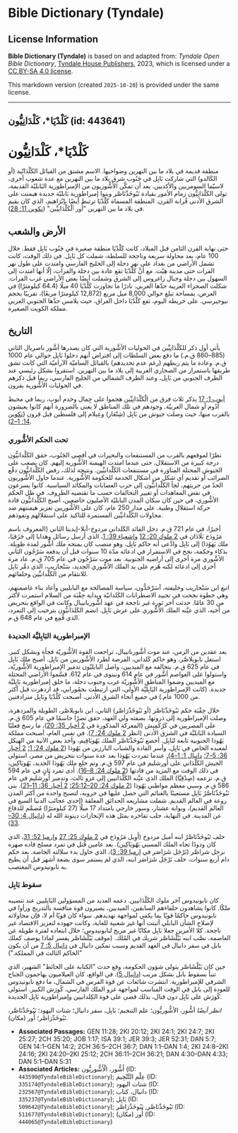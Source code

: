 # Bible Dictionary (Tyndale)

## License Information

**Bible Dictionary (Tyndale)** is based on and adapted from: _Tyndale Open Bible Dictionary_, [Tyndale House Publishers](https://tyndaleopenresources.com/), 2023, which is licensed under a [CC BY-SA 4.0 license](https://creativecommons.org/licenses/by-sa/4.0/legalcode.en).

This markdown version (created `2025-10-20`) is provided under the same license.



--------------------------------

## كَلْدْيَا*، كَلْدَانِيُّون (id: 443641)

كَلْدْيَا\*، كَلْدَانِيُّون
===========================

منطقة قديمة في بلاد ما بين النهرين وضواحيها. الاسم مشتق من القبائل الكَلْدَانّية (أو الكَالدو) التي شاركت بَابِل في جَنُوب شرق بلاد ما بين النهرين مع عدة شعوب أخرى، لاسيّما السومريين والأكديين. بعد أن تمكَّن الأشُّوريون من الإمبراطورية البَابليّة القديمة، تولى الكَلْدَانِيُّون زمام الأمور بقيادة نَبُوخَذْنَاصَّر وبنوا إمبراطورية بَابليّة جديدة هيمنت على الشرق الأدنى قُرابة القرن. المنطقة المسماة كَلْدْيَا ترتبط أيضًا بإبْرَاهيم، الذي كان يقيم في بلاد ما بين النهرين "أُور ٱلْكَلْدَانِيِّين" ([تكوين 11: 28](https://ref.ly/Gen11:28)).

الأرض والشعب
------------

حتى نهاية القرن الثامن قبل الميلاد، كانت كَلْدْيَا منطقة صغيرة في جَنُوب بَابِل فقط. خلال 100 عام، بعد محاولة سريعة وناجحة للسلطة، شملت كل بَابِل. في ذلك الوقت، كانت تشمل الأراضي من بغداد على نهر دجلة إلى الخليج الفارسي وامتدت على طول نهر الفرات حتى مدينة هِيْت. مع أنَّ كَلْدْيَا تقع عادة بين دجلة والفرات، إلّا أنها امتدت إلى السهول بين دجلة وجبال زاغروس إلى الشرق وشملت أيضًا بعض الأراضي غرب الفرات. شكلت الصحراء العربية حدّها الغربي. نادرًا ما تجاوزت كَلْدْيَا 40 ميلًا (64\.4 كيلومترًا) في العرض، بمساحة تبلغ حوالي 8,000 ميل مربع (12,872 كيلومترًا مربعًا)، تقريبًا بحجم نيوجيرسي. على خريطة اليوم، تقع كَلْدْيَا داخل العراق، حيث يلامس حدَّها الجنوبي الغربي مملكة الكويت الصغيرة.

التاريخ
-------

يأتي أول ذكر للكَلْدَانِيِّين في الحوليات الأشَّورية التي كان يصدرها أشَّور ناصربال الثاني (885–860 ق.م.) ما دفع بعض السلطات إلى افتراض أنهم دخلوا بَابِل حوالي عام 1000 ق.م. وعادة ما يتم ربطهم (رغم عدم تحديدهم) بالقبائل الساميّة الآراميّة التي كانت تشق طريقها باستمرار من الصحاري الغربية إلى بلاد ما بين النهرين. استقروا بشكل رئيسي عند الطرف الجنوبي من بَابِل، وعند الطرف الشمالي من الخليج الفارسي، ربما قبل ذكرهم في الحوليات الأشُّورية بقرون.

[أيوب 1: 17](https://ref.ly/Job1:17) يذكر ثلاث فرق من الْكَلْدَانِيِّين هجموا على جِمال وخدم أيوب، ربما في محيط أَدُوم أو شمال العربيّة. وجودهم في تلك المناطق لا يعني بالضرورة أنهم كانوا يعيشون بالقرب منها، حيث وصلت جيوش من بَابِل (شِنْعَار) وعِيلام إلى فلسطين قبل قرون ([تكوين 14: 1–2](https://ref.ly/Gen14:1-Gen14:2)).

### تحت الحكم الأشُّوري

نظرًا لموقعهم بالقرب من المستنقعات والبحيرات في أقصى الجَنُوب، حقق الكَلْدانيُّون درجة كبيرة من الاستقلال، حتى عندما امتدت الهيمنة الأشُّورية إليهم. كان يصعب على الجيوش المحتلة المناوَرة في مستنقعات الكَلْدانيِّين. ونتيجة لذلك، رفض الكَلْدانيُّون دفْع الضرائب أو تقديم أي شكل من أشكال الخدمة للحكومة الأشُّورية. عندما حاول الأشُّوريون الحدّ من حريتهم، لجأ الكَلْدانيُّون إلى حرب العصابات والمكائد السياسية. كانوا يسرعون في نقض المعاهدات أو تغيير التحالفات حسب ما تقتضيه الظروف. في ظل الحكم الأشُّوري، في حين كان سكان المدن البابليّة الأصليون خاضعين، أصبح الكَلْدانيُّون قادة حركة استقلال وطنية. على مدار 250 عام، كان على الأشُّوريين تعزيز هيمنتهم ضد محاولات الكَلْدانيِّين المستمرة للتاكيد على استقلالهم ونفوذهم.

أخيرًا، في عام 721 ق.م. دخل القائد الكَلداني مردوخ\-أبلا\-إيدينا الثاني (المعروف باسم مَرُودَخ بَلَادَان في [2 ملوك 20: 12](https://ref.ly/2Kgs20:12) و[إشعياء 39: 1](https://ref.ly/Isa39:1)، الذي أرسل رسائل وهدايا إلى حَزَقيَا، ملك يَهوُذا) إلى بَابِل وادَّعى أنه حاكم بَابِل، وهو منصب كان يمنحه ملك أشُّور لمدة طويلة. بذكاء وحكمة، نجح في الاستمرار في ادعائه مدّة 10 سنوات قبل أن يدفعه سَرْجُون الثاني الأشَّوري مرة أخرى إلى أراضيه الجنوبية. بعد موت سَرْجُون في عام 705 ق.م. عاد مرة أخرى إلى ادعائه لكنه هُزم على يد الملك الأشُّوري الجديد، سَنْحاريب، الذي دمَّر بَابِل للانتقام من الكَلْدانيِّين وحلفائهم.

اتبع ابن سَنْحاريب وخليفته، آسَرْحَدُّون، سياسة المصالحة مع البابليين وأعاد بناء عاصمتهم، وهي خطوة نجحت في تحييد الاضطرابات الكَلدانيّة وبداية حِقْبَة من السلام استمرت لأكثر من 30 عامًا. حدثت آخر ثورة غير ناجحة في عهد أشُّوربانيبال وكانت في الواقع بتحريض من أخيه، الذي عيَّنه الملك الأشُّوري على عرش بَابِل. انضم الكَلدَانيُّون بترحيب إلى التمرد، الذي قُمِع في عام 648 ق.م.

### الإمبراطورية البَابِليَّة الجديدة

بعد عقدين من الزمن، عند موت أشَّوربانيبال، تراجعت القوة الأشُّوريّة فجأة وبشكل كبير. استغل نابوبلاصَّر، وهو حاكم كَلداني، الفرصة لطرد الأشَّوريين من بَابِل. أصبح ملك بَابِل في عام 625 ق.م. بتحالفه مع الميديين، واصل البابليّون تدمير الإمبراطورية الأشُّوريّة، واستولوا على العواصم أشَّور في عام 614 ونينوى في عام 612\. قسَّموا الأراضي المحتلة مع الميديين وضموا المناطق الأشُّوريّة غرب وجنوب دجلة، ما خلق إمبراطورية بَابِليَّة جديدة. (كانت الإمبراطورية البَابِليَّة الأولى، التي ارتبطت بحمُورابي، قد ازدهرت قبل أكثر من 1000 عام.) في جميع أنحاء الشرق الأدنى، أصبحت كَلْدْيَا وبَابِل مترادفتين.

خلال حِقْبَة حكم نَبُوخَذْنَاصَّر (أو نَبُوخَذْرَاصَّر) الثاني، ابن نابوبلاصَّر، الطويلة والمزدهرة، وصلت الإمبراطورية إلى ذروتها. بصفته ولي العهد، حقق نصرًا حاسمًا في عام 605 ق.م. على المصريين في كَرْكَمِيش (المعركة المذكورة في [2 أخبار 35: 20](https://ref.ly/2Chr35:20))، ما رسخ فعليًا السيادة البَابليَّة في الشرق الأدنى (انظر [2 ملوك 24: 7](https://ref.ly/2Kgs24:7)). في نفس العام، أصبحت مملكة يَهُوذا الجنوبية تابعة لبَابِل. أخضع نَبُوخَذْنَاصَّر الملك يَهُويَاقِيم، وأخذ بعض الآنية من الهيكل لمعبده الخاص في بَابِل، وأسر القادة والشباب البارزين من يَهُوذا ([2 ملوك 24: 1؛](https://ref.ly/2Kgs24:1) [2 أخبار 36: 5–7؛](https://ref.ly/2Chr36:5-2Chr36:7) [دانيال 1: 1–4](https://ref.ly/Dan1:1-Dan1:4)). عندما تمردت يَهُوذا بعد عدة سنوات بتحريض من مصر، استولى الجيش الكَلْدَاني على أُورشليم في عام 597 ق.م. وتم خلع ملك يَهُوذا الجديد، يَهُويَاكِين، في ذلك الوقت مع المزيد من قادتها ([2 ملوك 24: 8–16](https://ref.ly/2Kgs24:8-2Kgs24:16)). أدى تمرد ثانٍ في عام 594 ق.م. تزعمه (صِدْقِيَّا) الملك الذي عيَّنه الكَلْدَانيين إلى غزو ثالث، وتدمير أُورشليم في عام 586 ق.م. وسبي معظم مواطني يَهُوذا ([2 ملوك 24: 20–25:12؛](https://ref.ly/2Kgs24:20-2Kgs25:12) [2 أخبار 36: 11–21](https://ref.ly/2Chr36:11-2Chr36:21)). بنى نَبُوخَذْنَاصَّرُ بَابِل مستعينًا بالغنائم التي حصل عليها في حروبه، لتصبح واحدة من أكثر المدن روعة في العالم القديم. شملت مشاريعه الحدائق المعلقة (إحدى عجائب الدنيا السبع في العالم القديم)، وبوابة عشتار، وسور خارجي بامتداد 17 ميلًا (27 كيلومترًا) مُصمَّم للدفاع عن المدينة. في النهاية، جلب تفاخره بمثل هذه الإنجازات دينونة الله له ([دانيال 4: 30–33](https://ref.ly/Dan4:30-Dan4:33)).

خلف نَبُوخَذْنَاصَّرُ ابنه أميل مردوخ (أَوِيل مَرُودَخ في [2 ملوك 25: 27](https://ref.ly/2Kgs25:27) و[إرميا 52: 31](https://ref.ly/Jer52:31)، الذي كان ودودًا تجاه الملك المسبي يَهُويَاكِين). بعد عامين قُتل في تمرد مسلح قاده صهره نرجل شراصَّر (نَرْجَل شَرَاصَر في [إرميا 39: 3](https://ref.ly/Jer39:3))، الذي حاول بدء سلالته الخاصة. بعد حكم دام أربع سنوات، خلف نَرْجَل شَرَاصَر ابنه، الذي لم يستمر سوى بضعة أشهر قبل أن يطيح به نابونيدوس المغتصب.

### سقوط بَابِل

كان نابونيدوس آخر ملوك الكَلْدَانيين. دعمه العديد من المسؤولين البَابِليين عند تنصيبه ملكًا. كانوا يشاهدون حلفاءهم السابقين، الميديين، يصيرون قوة منافسة بالتدريج ورأوا في نابونيدوس حاكمًا قويًا بما يكفي لمواجهة تهديدهم. سواء كان قويًا أم لا، فإن محاولاته لإصلاح الشأن البابلي أثبتت أنها غير شعبية للغاية، وكانت جهوده لتعزيز الاقتصاد غير ناجحة. كلا الأمرين جعلا بَابِل مكانًا غير مريح لنابونيدوس؛ خلال ابتعاده لفترة طويلة عن العاصمة، نصَّب ابنه بَيْلْشَاصَّر شريك في المُلك. (موقف بَيْلْشَاصَّر يفسر لماذا يوصف كملك بابل في سفر دانيال في العهد القديم وسبب تمكين دانيال في [دانيال 5: 7](https://ref.ly/Dan5:7) من أن يكون "الحاكم الثالث في المملكة.")

حين كان بَيْلْشَاصَّر يتولى شؤون الحكومة، وقع حدث "الكتابة على الحائط" الشهير، الذي تنبأ بسقوط بابل بشكل مريب ([دانيال 5](https://ref.ly/Dan5:1-Dan5:31)). في الواقع، كان العيلاميون يهاجمون الجناح الشرقي للإمبراطورية. انتشرت شائعات عن قوة الفرس في الشمال، ما دفع نابونيدوس للعودة إلى بابل في الوقت المناسب لمواجهة غزو الملك الفارسي، كُورَش الكبير. استولى كُورَش على بَابِل دون قتال، بذلك قضى على قوة الكِلدانيين وإمبراطورية بَابِل الجديدة.

*انظر أيضًا* أشُّور، الأشُّوريُّون؛ علم التنجيم؛ بَابِل، سفر دانيال؛ شتات اليهود؛ نَبُوخَذْنَاصَّر، نَبُوخَذْرَاصَّر؛ أُور (مكان).

* **Associated Passages:** GEN 11:28; 2KI 20:12; 2KI 24:1; 2KI 24:7; 2KI 25:27; 2CH 35:20; JOB 1:17; ISA 39:1; JER 39:3; JER 52:31; DAN 5:7; GEN 14:1–GEN 14:2; 2CH 36:5–2CH 36:7; DAN 1:1–DAN 1:4; 2KI 24:8–2KI 24:16; 2KI 24:20–2KI 25:12; 2CH 36:11–2CH 36:21; DAN 4:30–DAN 4:33; DAN 5:1–DAN 5:31
* **Associated Articles:** أَشُّور، الْأَشُّوريُّون (ID: `443590@TyndaleBibleDictionary`); عِلْم التَّنْجِيم (ID: `335174@TyndaleBibleDictionary`); شتات اليهود (ID: `232567@TyndaleBibleDictionary`); دانيال، كتاب (ID: `335237@TyndaleBibleDictionary`); بَابِل (ID: `509642@TyndaleBibleDictionary`); نَبُوخَذْنَاصَّر, نَبُوخَذْرَاصَّر  (ID: `511677@TyndaleBibleDictionary`); أُور (مكان) (ID: `444065@TyndaleBibleDictionary`)

